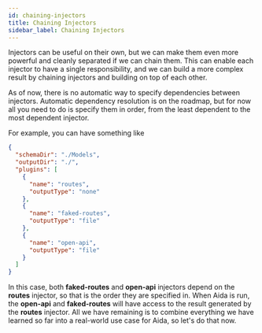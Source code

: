 ```yaml
---
id: chaining-injectors
title: Chaining Injectors
sidebar_label: Chaining Injectors
---
```


Injectors can be useful on their own, but we can make them even more powerful and cleanly separated if we can chain them. This can enable each injector to have a single responsibility, and we can build a more complex result by chaining injectors and building on top of each other.

As of now, there is no automatic way to specify dependencies between injectors. Automatic dependency resolution is on the roadmap, but for now all you need to do is specify them in order, from the least dependent to the most dependent injector.

For example, you can have something like

```json
{
  "schemaDir": "./Models",
  "outputDir": "./",
  "plugins": [
    {
      "name": "routes",
      "outputType": "none"
    },
    {
      "name": "faked-routes",
      "outputType": "file"
    },
    {
      "name": "open-api",
      "outputType": "file"
    }
  ]
}
```

In this case, both **faked-routes** and **open-api** injectors depend on the **routes** injector, so that is the order they are specified in. When Aida is run, the **open-api** and **faked-routes** will have access to the result generated by the **routes** injector. All we have remaining is to combine everything we have learned so far into a real-world use case for Aida, so let's do that now.